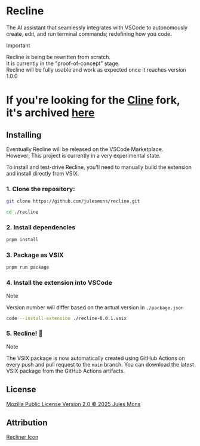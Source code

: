 # Recline
The AI assistant that seamlessly integrates with VSCode to autonomously create, edit, and run terminal commands; redefining how you code.

> [!IMPORTANT]  
> Recline is being be rewritten from scratch.  
> It is currently in the "proof-of-concept" stage.  
> Recline will be fully usable and work as expected once it reaches version 1.0.0  
> # If you're looking for the [Cline](https://cline.bot) fork, it's archived [here](https://github.com/julesmons/recline-legacy)  

## Installing

Eventually Recline will be released on the VSCode Marketplace.  
However; This project is currently in a very experimental state.  

To install and test-drive Recline, you'll need to manually build the extension and install directly from VSIX.  

### 1. Clone the repository:
  ```bash
  git clone https://github.com/julesmons/recline.git
  ```
  ```bash
  cd ./recline
  ```
### 2. Install dependencies
  ```bash
  pnpm install
  ```
### 3. Package as VSIX 
  ```bash
  pnpm run package
  ```
### 4. Install the extension into VSCode
  > [!NOTE]  
  > Version number will differ based on the actual version in `./package.json`
  ```bash
  code --install-extension ./recline-0.0.1.vsix
  ```
### 5. Recline! 🎉

> [!NOTE]
> The VSIX package is now automatically created using GitHub Actions on every push and pull request to the `main` branch. You can download the latest VSIX package from the GitHub Actions artifacts.

## License

[Mozilla Public License Version 2.0 © 2025 Jules Mons](./LICENSE)  

## Attribution

[Recliner Icon](https://thenounproject.com/creator/iconpai19/)  
